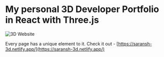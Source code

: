 # My personal 3D Developer Portfolio in React with Three.js

![3D Website](https://ibb.co/yWfds3C)

Every page has a unique element to it. Check it out - [https://saransh-3d.netlify.app/](https://saransh-3d.netlify.app/)
